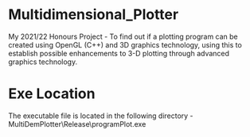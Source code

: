 # Multidimensional_Plotter
My 2021/22 Honours Project - To find out if a plotting program can be created using OpenGL (C++) and 3D graphics technology, using this to establish possible enhancements to 3-D plotting through advanced graphics technology.

# Exe Location
The executable file is located in the following directory - MultiDemPlotter\Release\programPlot.exe
